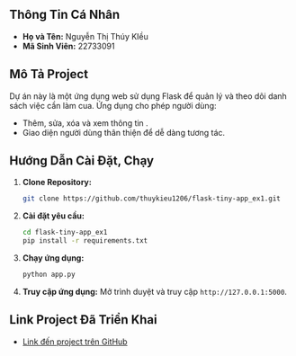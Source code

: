 

## Thông Tin Cá Nhân
- **Họ và Tên:** Nguyễn Thị Thúy KIều
- **Mã Sinh Viên:** 22733091
## Mô Tả Project
Dự án này là một ứng dụng web sử dụng Flask để quản lý và theo dõi danh sách việc cần làm cua. Ứng dụng cho phép người dùng:
- Thêm, sửa, xóa và xem thông tin .
- Giao diện người dùng thân thiện để dễ dàng tương tác.

## Hướng Dẫn Cài Đặt, Chạy
1. **Clone Repository:**
   ```bash
   git clone https://github.com/thuykieu1206/flask-tiny-app_ex1.git
   ```

2. **Cài đặt yêu cầu:**
   ```bash
   cd flask-tiny-app_ex1
   pip install -r requirements.txt
   ```

3. **Chạy ứng dụng:**
   ```bash
   python app.py
   ```

4. **Truy cập ứng dụng:**
   Mở trình duyệt và truy cập `http://127.0.0.1:5000`.

## Link Project Đã Triển Khai
- [Link đến project trên GitHub]([https://github.com/thuykieu1206/flask-tiny-app_ex1](https://github.com/thuykieu1206/flask-tiny-app_ex1/tree/main))

